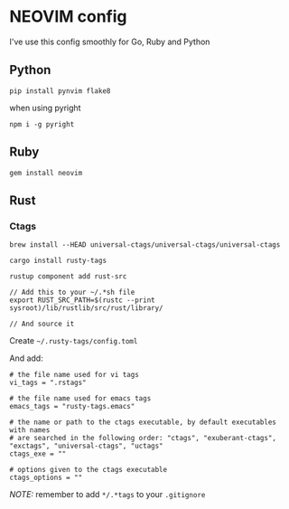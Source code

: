 # NEOVIM config

I've use this config smoothly for Go, Ruby and Python

## Python

`pip install pynvim flake8`

when using pyright

`npm i -g pyright`

## Ruby

`gem install neovim`

## Rust

### Ctags

`brew install --HEAD universal-ctags/universal-ctags/universal-ctags`

`cargo install rusty-tags`

`rustup component add rust-src`

```
// Add this to your ~/.*sh file
export RUST_SRC_PATH=$(rustc --print sysroot)/lib/rustlib/src/rust/library/

// And source it
```

Create `~/.rusty-tags/config.toml`

And add:

```
# the file name used for vi tags
vi_tags = ".rstags"

# the file name used for emacs tags
emacs_tags = "rusty-tags.emacs"

# the name or path to the ctags executable, by default executables with names
# are searched in the following order: "ctags", "exuberant-ctags", "exctags", "universal-ctags", "uctags"
ctags_exe = ""

# options given to the ctags executable
ctags_options = ""
```

_NOTE:_ remember to add `*/.*tags` to your `.gitignore`

